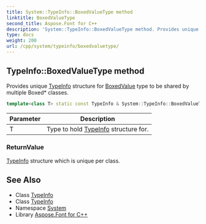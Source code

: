 ```yaml
---
title: System::TypeInfo::BoxedValueType method
linktitle: BoxedValueType
second_title: Aspose.Font for C++
description: 'System::TypeInfo::BoxedValueType method. Provides unique TypeInfo structure for BoxedValue type to be shared by multiple Boxed* classes in C++.'
type: docs
weight: 200
url: /cpp/system/typeinfo/boxedvaluetype/
---
```

## TypeInfo::BoxedValueType method


Provides unique [TypeInfo](../) structure for [BoxedValue](../boxedvalue/) type to be shared by multiple Boxed* classes.

```cpp
template<class T> static const TypeInfo & System::TypeInfo::BoxedValueType()
```


| Parameter | Description |
| --- | --- |
| T | Type to hold [TypeInfo](../) structure for. |

### ReturnValue

[TypeInfo](../) structure which is unique per class.

## See Also

* Class [TypeInfo](../)
* Class [TypeInfo](../)
* Namespace [System](../../)
* Library [Aspose.Font for C++](../../../)
